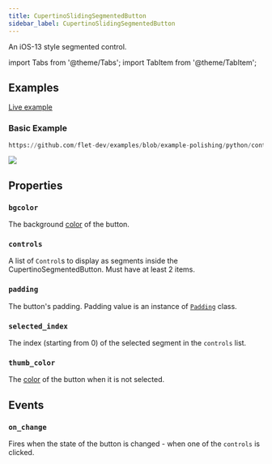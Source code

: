```yaml
---
title: CupertinoSlidingSegmentedButton
sidebar_label: CupertinoSlidingSegmentedButton
---
```


An iOS-13 style segmented control.

import Tabs from '@theme/Tabs';
import TabItem from '@theme/TabItem';

## Examples

[Live example](https://flet-controls-gallery.fly.dev/buttons/cupertinoslidingsegmentedbutton)

### Basic Example


```python reference
https://github.com/flet-dev/examples/blob/example-polishing/python/controls/cupertino/cupertino-buttons/cupertino-sliding-segmented-button.py
```


<img src="/img/docs/controls/cupertino-sliding-segmented-button/cupertino-sliding-segmented-button.gif" className="screenshot-40"/>

## Properties

### `bgcolor`

The background [color](/docs/reference/colors) of the button.

### `controls`

A list of `Control`s to display as segments inside the CupertinoSegmentedButton. Must have at least 2 items.

### `padding`

The button's padding. Padding value is an instance of [`Padding`](/docs/reference/types/padding) class.

### `selected_index`

The index (starting from 0) of the selected segment in the `controls` list. 

### `thumb_color`

The [color](/docs/reference/colors) of the button when it is not selected.

## Events

### `on_change`

Fires when the state of the button is changed - when one of the `controls` is clicked.